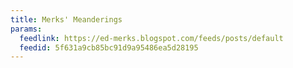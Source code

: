 ```yaml
---
title: Merks' Meanderings
params:
  feedlink: https://ed-merks.blogspot.com/feeds/posts/default
  feedid: 5f631a9cb85bc91d9a95486ea5d28195
---
```

